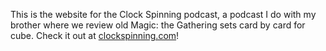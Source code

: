 This is the website for the Clock Spinning podcast, a podcast I do with my brother where we review old Magic: the Gathering sets card by card for cube. Check it out at [clockspinning.com](https://clockspinning.com)!